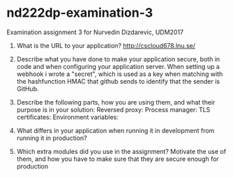 # nd222dp-examination-3
Examination assignment 3 for Nurvedin Dizdarevic, UDM2017

1. What is the URL to your application?
http://cscloud678.lnu.se/

2. Describe what you have done to make your application secure, both in code and when configuring your application server.
When setting up a webhook i wrote a "secret", which is used as a key when matching with the hashfunction HMAC that github sends to identify that the sender is GitHub.  


3. Describe the following parts, how you are using them, and what their purpose is in your solution:
Reversed proxy:
Process manager:
TLS certificates:
Environment variables:
4. What differs in your application when running it in development from running it in production?
5. Which extra modules did you use in the assignment? Motivate the use of them, and how you have to make sure that they are secure enough for production
